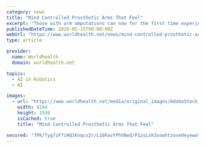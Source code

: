 ```yaml
---
category: news
title: "Mind Controlled Prosthetic Arms That Feel"
excerpt: "Those with arm amputations can now for the first time experience the sensations of touch in a mind controlled arm prosthesis that can be used for everyday life. A recent study published in the New England Journal of Medicine reports on 3 patients who have ..."
publishedDateTime: 2020-05-15T00:00:00Z
webUrl: "https://www.worldhealth.net/news/mind-controlled-prosthetic-arms-feel/"
type: article

provider:
  name: Worldhealth
  domain: worldhealth.net

topics:
  - AI in Robotics
  - AI

images:
  - url: "https://www.worldhealth.net/media/original_images/AdobeStock_13251100.jpeg"
    width: 4244
    height: 1936
    isCached: true
    title: "Mind Controlled Prosthetic Arms That Feel"

secured: "7PK/Tyg7zF7iHQ1Knqcx2r/L16RavYPhhNed/P1zsLsk3sowhtzoveOeyewaYJdQOiaRTxbQ+NC+cAaMkxGj+mzzfa8uHmBwEAwNckDfq+5c8EFvZrx0mGcuHXVrRJLonlmi+IjNjZVN3qilD21RfIuARi9K/kze6tTw4rw9TasMdDctik1iW3x3uX7tKslhhfU+/G9JrZVSqL/cHAG8rL8wC+8bwNKJb1Bhp5iwqG8WXkN3X6ON2r+FQsQqqgkL9QdqCOkuA3CkNlbZCN1p8dhxD2lAJnAoKQeTy3QxlOpXIbltc9Sggj/aVvSohWjY;jwchcSt998ONHdZWl9sAZA=="
---
```


